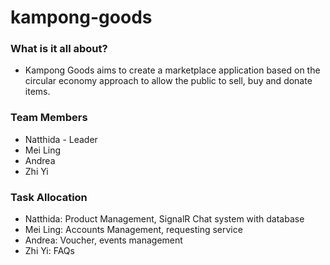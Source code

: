# kampong-goods
 
### What is it all about?
- Kampong Goods aims to create a marketplace application based on the circular economy approach to allow the public to sell, buy and donate items.

### Team Members
- Natthida - Leader
- Mei Ling
- Andrea
- Zhi Yi

### Task Allocation
- Natthida: Product Management, SignalR Chat system with database
- Mei Ling: Accounts Management, requesting service
- Andrea: Voucher, events management
- Zhi Yi: FAQs
